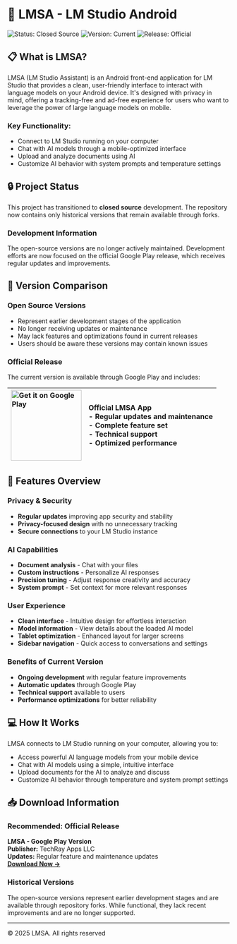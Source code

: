 # 📱 LMSA - LM Studio Android 

![Status: Closed Source](https://img.shields.io/badge/Status-Closed%20Source-red)
![Version: Current](https://img.shields.io/badge/Version-Current-green)
![Release: Official](https://img.shields.io/badge/Release-Official%20Only-blue)

## 📋 What is LMSA?

LMSA (LM Studio Assistant) is an Android front-end application for LM Studio that provides a clean, user-friendly interface to interact with language models on your Android device. It's designed with privacy in mind, offering a tracking-free and ad-free experience for users who want to leverage the power of large language models on mobile.

### Key Functionality:
- Connect to LM Studio running on your computer
- Chat with AI models through a mobile-optimized interface
- Upload and analyze documents using AI
- Customize AI behavior with system prompts and temperature settings

## 🔒 Project Status

This project has transitioned to **closed source** development. The repository now contains only historical versions that remain available through forks.

### Development Information

The open-source versions are no longer actively maintained. Development efforts are now focused on the official Google Play release, which receives regular updates and improvements.

## 📱 Version Comparison

### Open Source Versions
- Represent earlier development stages of the application
- No longer receiving updates or maintenance
- May lack features and optimizations found in current releases
- Users should be aware these versions may contain known issues

### Official Release

The current version is available through Google Play and includes:

| <a href="https://play.google.com/store/apps/details?id=com.lmsa.app"><img src="https://i.ibb.co/qH7rhGz/google-play-icon-transparent-5.png" alt="Get it on Google Play" width="160"></a> | **Official LMSA App**<br>-  Regular updates and maintenance<br>-  Complete feature set<br>-  Technical support<br>-  Optimized performance |
|:---|:---|

## 🌟 Features Overview

### Privacy & Security
- **Regular updates** improving app security and stability
- **Privacy-focused design** with no unnecessary tracking
- **Secure connections** to your LM Studio instance

### AI Capabilities
- **Document analysis** - Chat with your files
- **Custom instructions** - Personalize AI responses
- **Precision tuning** - Adjust response creativity and accuracy  
- **System prompt** - Set context for more relevant responses

### User Experience
- **Clean interface** - Intuitive design for effortless interaction
- **Model information** - View details about the loaded AI model
- **Tablet optimization** - Enhanced layout for larger screens
- **Sidebar navigation** - Quick access to conversations and settings

### Benefits of Current Version
- **Ongoing development** with regular feature improvements
- **Automatic updates** through Google Play
- **Technical support** available to users
- **Performance optimizations** for better reliability

## 💻 How It Works

LMSA connects to LM Studio running on your computer, allowing you to:
- Access powerful AI language models from your mobile device
- Chat with AI models using a simple, intuitive interface
- Upload documents for the AI to analyze and discuss
- Customize AI behavior through temperature and system prompt settings

## 📥 Download Information

### Recommended: Official Release
**LMSA - Google Play Version**<br>
**Publisher:** TechRay Apps LLC<br>
**Updates:** Regular feature and maintenance updates<br>
[**Download Now →**](https://play.google.com/store/apps/details?id=com.lmsa.app)

### Historical Versions
The open-source versions represent earlier development stages and are available through repository forks. While functional, they lack recent improvements and are no longer supported.

---

© 2025 LMSA. All rights reserved
